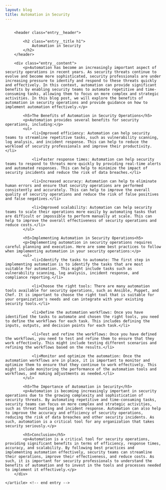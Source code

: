 ```yaml
---
layout: blog
title: Automation in Security
---
```



<div id="main" class="s-content__main large-8 column">
    <article class="entry">

        <header class="entry__header">

            <h2 class="entry__title h1">
                Automation in Security
            </h2>        
        </header>
        
        <div class="entry__content">
            <p>Automation has become an increasingly important aspect of security operations in recent years. As security threats continue to evolve and become more sophisticated, security professionals are under increasing pressure to identify and respond to these threats quickly and effectively. In this context, automation can provide significant benefits by enabling security teams to automate repetitive and time-consuming tasks, allowing them to focus on more complex and strategic activities. In this blog post, we will explore the benefits of automation in security operations and provide guidance on how to implement automation effectively.</p>

            <h5>The Benefits of Automation in Security Operations</h5>
            <p>Automation provides several benefits for security operations, including:</p>
            <ul>
                <li>Improved efficiency: Automation can help security teams to streamline repetitive tasks, such as vulnerability scanning, log analysis, and incident response. This can help to reduce the workload of security professionals and improve their productivity.</li>

                <li>Faster response times: Automation can help security teams to respond to threats more quickly by providing real-time alerts and automated responses. This can help to minimize the impact of security incidents and reduce the risk of data breaches.</li>

                <li>Increased accuracy: Automation can help to eliminate human errors and ensure that security operations are performed consistently and accurately. This can help to improve the overall quality of security operations and reduce the risk of false positives and false negatives.</li>

                <li>Improved scalability: Automation can help security teams to scale their operations more easily by automating tasks that are difficult or impossible to perform manually at scale. This can help to improve the overall effectiveness of security operations and reduce costs.</li>
            </ul>

            <h5>Implementing Automation in Security Operations<h5>
            <p>Implementing automation in security operations requires careful planning and execution. Here are some best practices to follow when implementing automation in your security operations:</p>
            <ul>
                <li>Identify the tasks to automate: The first step in implementing automation is to identify the tasks that are most suitable for automation. This might include tasks such as vulnerability scanning, log analysis, incident response, and compliance reporting.</li>

                <li>Choose the right tools: There are many automation tools available for security operations, such as Ansible, Puppet, and Chef. It is important to choose the right tool that is suitable for your organization's needs and can integrate with your existing security tools.</li>

                <li>Define the automation workflows: Once you have identified the tasks to automate and chosen the right tools, you need to define the workflows for each task. This includes defining the inputs, outputs, and decision points for each task.</li>

                <li>Test and refine the workflows: Once you have defined the workflows, you need to test and refine them to ensure that they work effectively. This might include testing different scenarios and refining the workflows based on the results.</li>

                <li>Monitor and optimize the automation: Once the automation workflows are in place, it is important to monitor and optimize them to ensure that they continue to work effectively. This might include monitoring the performance of the automation tools and workflows, and making adjustments as needed.</li>
            </ul>

            <h5>The Importance of Automation in Security</h5>
            <p>Automation is becoming increasingly important in security operations due to the growing complexity and sophistication of security threats. By automating repetitive and time-consuming tasks, security teams can focus on more complex and strategic activities, such as threat hunting and incident response. Automation can also help to improve the accuracy and efficiency of security operations, reducing the risk of data breaches and other security incidents. As such, automation is a critical tool for any organization that takes security seriously.</p>

            <h5>Conclusion</h5>
            <p>Automation is a critical tool for security operations, providing significant benefits in terms of efficiency, response times, accuracy, and scalability. By following best practices and implementing automation effectively, security teams can streamline their operations, improve their effectiveness, and reduce costs. As such, it is important for security professionals to understand the benefits of automation and to invest in the tools and processes needed to implement it effectively.</p>
        </div> 

    </article> <!-- end entry -->

</div> <!-- end main -->   
